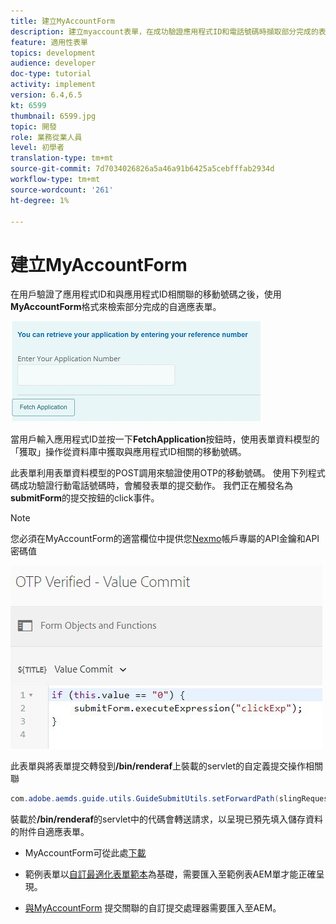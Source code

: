 ```yaml
---
title: 建立MyAccountForm
description: 建立myaccount表單，在成功驗證應用程式ID和電話號碼時擷取部分完成的表單。
feature: 適用性表單
topics: development
audience: developer
doc-type: tutorial
activity: implement
version: 6.4,6.5
kt: 6599
thumbnail: 6599.jpg
topic: 開發
role: 業務從業人員
level: 初學者
translation-type: tm+mt
source-git-commit: 7d7034026826a5a46a91b6425a5cebfffab2934d
workflow-type: tm+mt
source-wordcount: '261'
ht-degree: 1%

---
```




# 建立MyAccountForm

在用戶驗證了應用程式ID和與應用程式ID相關聯的移動號碼之後，使用&#x200B;**MyAccountForm**&#x200B;格式來檢索部分完成的自適應表單。

![我的帳戶表單](assets/6599.JPG)

當用戶輸入應用程式ID並按一下&#x200B;**FetchApplication**&#x200B;按鈕時，使用表單資料模型的「獲取」操作從資料庫中獲取與應用程式ID相關的移動號碼。

此表單利用表單資料模型的POST調用來驗證使用OTP的移動號碼。 使用下列程式碼成功驗證行動電話號碼時，會觸發表單的提交動作。 我們正在觸發名為&#x200B;**submitForm**&#x200B;的提交按鈕的click事件。

>[!NOTE]
> 您必須在MyAccountForm的適當欄位中提供您[Nexmo](https://dashboard.nexmo.com/)帳戶專屬的API金鑰和API密碼值

![trigger-submit](assets/trigger-submit.JPG)



此表單與將表單提交轉發到&#x200B;**/bin/renderaf**&#x200B;上裝載的servlet的自定義提交操作相關聯

```java
com.adobe.aemds.guide.utils.GuideSubmitUtils.setForwardPath(slingRequest,"/bin/renderaf",null,null);
```

裝載於&#x200B;**/bin/renderaf**&#x200B;的servlet中的代碼會轉送請求，以呈現已預先填入儲存資料的附件自適應表單。


* MyAccountForm可從此處[下載](assets/my-account-form.zip)

* 範例表單以[自訂最適化表單範本](assets/custom-template-with-page-component.zip)為基礎，需要匯入至範例表AEM單才能正確呈現。

* [與MyAccountForm](assets/custom-submit-my-account-form.zip) 提交關聯的自訂提交處理器需要匯入至AEM。
